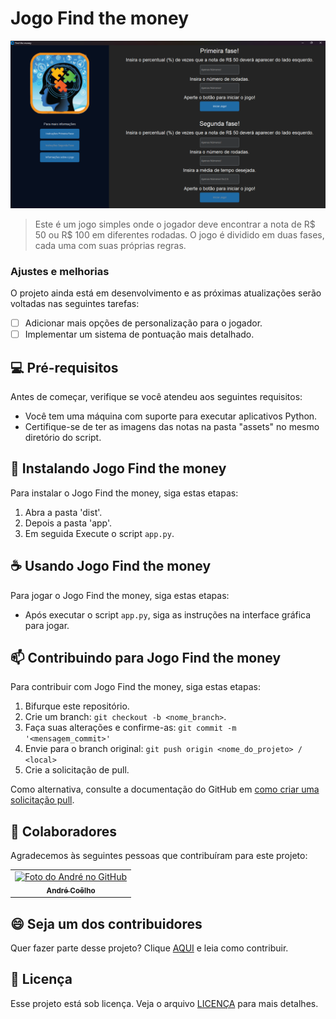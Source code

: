 # Jogo Find the money

<img src="assets/jogo.png" alt="Exemplo imagem">

> Este é um jogo simples onde o jogador deve encontrar a nota de R$ 50 ou R$ 100 em diferentes rodadas. O jogo é dividido em duas fases, cada uma com suas próprias regras.

### Ajustes e melhorias

O projeto ainda está em desenvolvimento e as próximas atualizações serão voltadas nas seguintes tarefas:

- [ ] Adicionar mais opções de personalização para o jogador.
- [ ] Implementar um sistema de pontuação mais detalhado.

## 💻 Pré-requisitos

Antes de começar, verifique se você atendeu aos seguintes requisitos:

- Você tem uma máquina com suporte para executar aplicativos Python.
- Certifique-se de ter as imagens das notas na pasta "assets" no mesmo diretório do script.

## 🚀 Instalando Jogo Find the money

Para instalar o Jogo Find the money, siga estas etapas:

1. Abra a pasta 'dist'.
2. Depois a pasta 'app'.
3. Em seguida Execute o script `app.py`.

## ☕ Usando Jogo Find the money

Para jogar o Jogo Find the money, siga estas etapas:

- Após executar o script `app.py`, siga as instruções na interface gráfica para jogar.

## 📫 Contribuindo para Jogo Find the money

Para contribuir com Jogo Find the money, siga estas etapas:

1. Bifurque este repositório.
2. Crie um branch: `git checkout -b <nome_branch>`.
3. Faça suas alterações e confirme-as: `git commit -m '<mensagem_commit>'`
4. Envie para o branch original: `git push origin <nome_do_projeto> / <local>`
5. Crie a solicitação de pull.

Como alternativa, consulte a documentação do GitHub em [como criar uma solicitação pull](https://help.github.com/en/github/collaborating-with-issues-and-pull-requests/creating-a-pull-request).

## 🤝 Colaboradores

Agradecemos às seguintes pessoas que contribuíram para este projeto:

<table>
  <tr>
    <td align="center">
      <a href="#" title="defina o titulo do link">
        <img src="https://avatars.githubusercontent.com/u/83669560?s=400&u=a115c0e277676ced8fa42a0c26b2e490795ea325&v=4" width="100px;" alt="Foto do André no GitHub"/><br>
        <sub>
          <b>André Coêlho</b>
        </sub>
      </a>
    </td>
  </tr>
</table>

## 😄 Seja um dos contribuidores

Quer fazer parte desse projeto? Clique [AQUI](CONTRIBUTING.md) e leia como contribuir.

## 📝 Licença

Esse projeto está sob licença. Veja o arquivo [LICENÇA](LICENSE.md) para mais detalhes.
